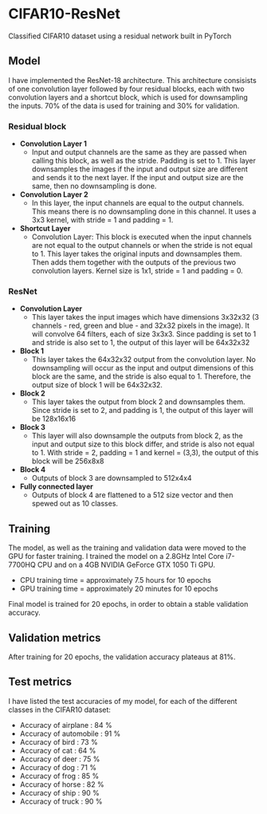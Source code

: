 # CIFAR10-ResNet
Classified CIFAR10 dataset using a residual network built in PyTorch

## Model

I have implemented the ResNet-18 architecture. This architecture consisists of one convolution layer followed by four residual blocks, each with two convolution layers and a shortcut block, which is used for downsampling the inputs. 70% of the data is used for training and 30% for validation. 

### Residual block
-  **Convolution Layer 1**
    - Input and output channels are the same as they are passed when calling this block, as well as the stride. Padding is set to 1. This layer downsamples the images if the input and output size are different and sends it to the next layer. If the input and output size are the same, then no downsampling is done. 
-  **Convolution Layer 2**
    - In this layer, the input channels are equal to the output channels. This means there is no downsampling done in this channel. It uses a 3x3 kernel, with stride = 1 and padding = 1.
-  **Shortcut Layer**
    - Convolution Layer:  This block is executed when the input channels are not equal to the output channels or when the stride is not equal to 1. This layer takes the original inputs and downsamples them. Then adds them together with the outputs of the previous two convolution layers. Kernel size is 1x1, stride = 1 and padding = 0.
    
### ResNet
- **Convolution Layer**
    - This layer takes the input images which have dimensions 3x32x32 (3 channels - red, green and blue - and 32x32 pixels in the image). It will convolve 64 filters, each of size 3x3x3. Since padding is set to 1 and stride is also set to 1, the output of this layer will be 64x32x32
- **Block 1**
    - This layer takes the 64x32x32 output from the convolution layer. No downsampling will occur as the input and output dimensions of this block are the same, and the stride is also equal to 1. Therefore, the output size of block 1 will be 64x32x32.
- **Block 2**
    - This layer takes the output from block 2 and downsamples them. Since stride is set to 2, and padding is 1, the output of this layer will be 128x16x16
- **Block 3**
    - This layer will also downsample the outputs from block 2, as the input and output size to this block differ, and stride is also not equal to 1. With stride = 2, padding = 1 and kernel = (3,3), the output of this block will be 256x8x8
- **Block 4**
    - Outputs of block 3 are downsampled to 512x4x4
- **Fully connected layer**
    - Outputs of block 4 are flattened to a 512 size vector and then spewed out as 10 classes. 
    
 ## Training
 
The model, as well as the training and validation data were moved to the GPU for faster training. I trained the model on a 2.8GHz Intel Core i7-7700HQ CPU and on a 4GB NVIDIA GeForce GTX 1050 Ti GPU. 

- CPU training time = approximately 7.5 hours for 10 epochs
- GPU training time = approximately 20 minutes for 10 epochs

Final model is trained for 20 epochs, in order to obtain a stable validation accuracy.  

## Validation metrics

After training for 20 epochs, the validation accuracy plateaus at 81%.

## Test metrics

I have listed the test accuracies of my model, for each of the different classes in the CIFAR10 dataset:

- Accuracy of airplane : 84 %
- Accuracy of automobile : 91 %
- Accuracy of  bird : 73 %
- Accuracy of   cat : 64 %
- Accuracy of  deer : 75 %
- Accuracy of   dog : 71 %
- Accuracy of  frog : 85 %
- Accuracy of horse : 82 %
- Accuracy of  ship : 90 %
- Accuracy of truck : 90 %



